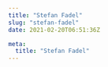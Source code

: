 ```yaml
---
title: "Stefan Fadel"
slug: "stefan-fadel"
date: 2021-02-20T06:51:36Z

meta:
  title: "Stefan Fadel"
---
```


